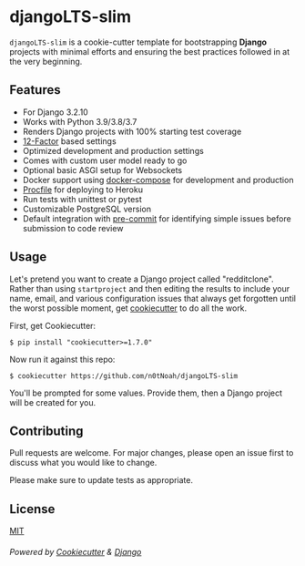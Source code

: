 # djangoLTS-slim

`djangoLTS-slim` is a cookie-cutter template for bootstrapping **Django** projects with minimal efforts and ensuring the best practices followed in at the very beginning.

## Features

- For Django 3.2.10
- Works with Python 3.9/3.8/3.7
- Renders Django projects with 100% starting test coverage
- [12-Factor](http://12factor.net/) based settings
- Optimized development and production settings
- Comes with custom user model ready to go
- Optional basic ASGI setup for Websockets
- Docker support using [docker-compose](https://github.com/docker/compose) for development and production
- [Procfile](https://devcenter.heroku.com/articles/procfile) for deploying to Heroku
- Run tests with unittest or pytest
- Customizable PostgreSQL version
- Default integration with [pre-commit](https://github.com/pre-commit/pre-commit) for identifying simple issues before submission to code review

## Usage

Let's pretend you want to create a Django project called "redditclone". Rather than using `startproject`
and then editing the results to include your name, email, and various configuration issues that always get forgotten until the worst possible moment, get [cookiecutter](https://github.com/cookiecutter/cookiecutter) to do all the work.

First, get Cookiecutter:

    $ pip install "cookiecutter>=1.7.0"

Now run it against this repo:

    $ cookiecutter https://github.com/n0tNoah/djangoLTS-slim

You'll be prompted for some values. Provide them, then a Django project will be created for you.

## Contributing

Pull requests are welcome. For major changes, please open an issue first to discuss what you would like to change.

Please make sure to update tests as appropriate.

## License

[MIT](https://choosealicense.com/licenses/mit/)

###### Powered by [Cookiecutter](https://github.com/cookiecutter/cookiecutter) & [Django](https://www.djangoproject.com/)
